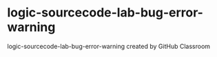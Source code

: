 # logic-sourcecode-lab-bug-error-warning
logic-sourcecode-lab-bug-error-warning created by GitHub Classroom

